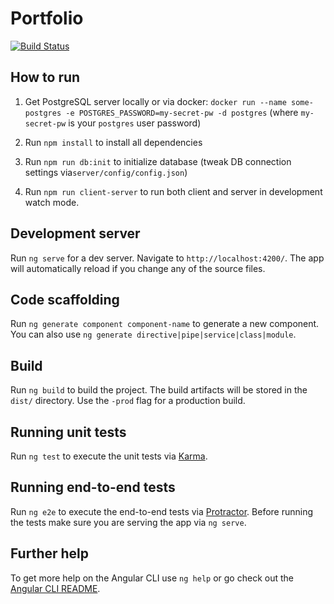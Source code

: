 # Portfolio

[![Build Status](https://travis-ci.org/T-Systems-RUS/Portfolio.svg?branch=develop)](https://travis-ci.org/T-Systems-RUS/Portfolio)

## How to run

1. Get PostgreSQL server locally or via docker:
`docker run --name some-postgres -e POSTGRES_PASSWORD=my-secret-pw -d postgres`
(where `my-secret-pw` is your `postgres` user password)

2. Run `npm install` to install all dependencies

3. Run `npm run db:init` to initialize database (tweak DB connection settings via`server/config/config.json`)

4. Run `npm run client-server` to run both client and server in development watch mode. 


## Development server

Run `ng serve` for a dev server. Navigate to `http://localhost:4200/`. The app will automatically reload if you change any of the source files.

## Code scaffolding

Run `ng generate component component-name` to generate a new component. You can also use `ng generate directive|pipe|service|class|module`.

## Build

Run `ng build` to build the project. The build artifacts will be stored in the `dist/` directory. Use the `-prod` flag for a production build.

## Running unit tests

Run `ng test` to execute the unit tests via [Karma](https://karma-runner.github.io).

## Running end-to-end tests

Run `ng e2e` to execute the end-to-end tests via [Protractor](http://www.protractortest.org/).
Before running the tests make sure you are serving the app via `ng serve`.

## Further help

To get more help on the Angular CLI use `ng help` or go check out the [Angular CLI README](https://github.com/angular/angular-cli/blob/master/README.md).
